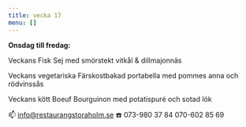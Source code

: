 ```yaml
---
title: vecka 17
menu: []
---
```

**Onsdag till fredag:**

Veckans Fisk
Sej med smörstekt vitkål & dillmajonnäs

Veckans vegetariska
Färskostbakad portabella med pommes anna och rödvinssås

Veckans kött
Boeuf Bourguinon med potatispuré och sotad lök

📫 info@restaurangstoraholm.se
☎️ 073-980 37 84
070-602 85 69
